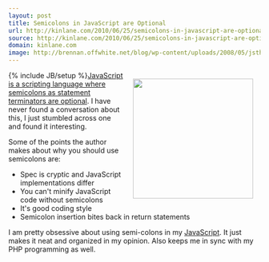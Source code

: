 ```yaml
---
layout: post
title: Semicolons in JavaScript are Optional
url: http://kinlane.com/2010/06/25/semicolons-in-javascript-are-optional/
source: http://kinlane.com/2010/06/25/semicolons-in-javascript-are-optional/
domain: kinlane.com
image: http://brennan.offwhite.net/blog/wp-content/uploads/2008/05/jsthegoodparts.jpg
---
```

{% include JB/setup %}<a href="http://oreilly.com/catalog/9780596517748" target="_blank"><img class="alignnone" style="padding: 15px;" title="Javascript" src="http://brennan.offwhite.net/blog/wp-content/uploads/2008/05/jsthegoodparts.jpg" alt="" width="240" height="240" align="right" /></a><a href="http://mislav.uniqpath.com/2010/05/semicolons/" target="_blank">JavaScript is a scripting language where semicolons as statement terminators are optional</a>. I have never found a conversation about this, I just stumbled across one and found it interesting.<p></p>
Some of the points the author makes about why you should use semicolons are:
<ul class="mainlist">
	<li>Spec is cryptic and JavaScript implementations differ</li>
	<li>You can't minify JavaScript code without semicolons</li>
	<li>It's good coding style</li>
	<li>Semicolon insertion bites back in return statements</li>
</ul>
I am pretty obsessive about using semi-colons in my <a href="http://www.kinlane.com/category/javascript/">JavaScript</a>. It just makes it neat and organized in my opinion. Also keeps me in sync with my PHP programming as well.